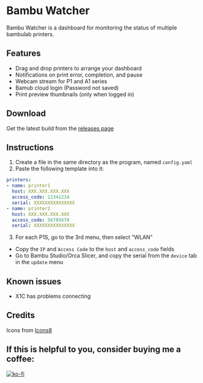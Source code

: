 
# Bambu Watcher

Bambu Watcher is a dashboard for monitoring the status of multiple bambulab printers.

## Features

- Drag and drop printers to arrange your dashboard
- Notifications on print error, completion, and pause
- Webcam stream for P1 and A1 series
- Bamub cloud login (Password not saved)
- Print preview thumbnails (only when logged in)

## Download

Get the latest build from the [releases page](https://github.com/RussHewgill/bambu_watcher/releases)

## Instructions

1. Create a file in the same directory as the program, named `config.yaml`
2. Paste the following template into it:
```yaml
printers:
- name: printer1
  host: XXX.XXX.XXX.XXX
  access_code: 12341234
  serial: XXXXXXXXXXXXXXX
- name: printer2
  host: XXX.XXX.XXX.XXX
  access_code: 56785678
  serial: XXXXXXXXXXXXXXX
```
3. For each P1S, go to the 3rd menu, then select "WLAN"
  - Copy the `IP` and `Access Code` to the `host` and `access_code` fields
  - Go to Bambu Studio/Orca Slicer, and copy the serial from the `device` tab in the `update` menu

## Known issues

- X1C has problems connecting

## Credits

Icons from [Icons8](https://icons8.com)

## If this is helpful to you, consider buying me a coffee:

[![ko-fi](https://ko-fi.com/img/githubbutton_sm.svg)](https://ko-fi.com/I3I1W8O4I)


